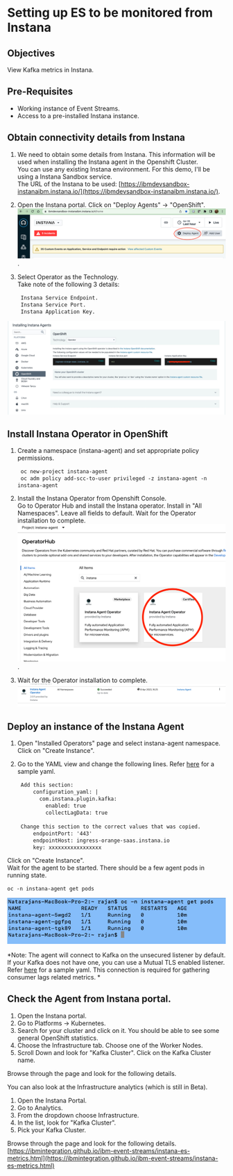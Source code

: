 # Setting up ES to be monitored from Instana


## Objectives

View Kafka metrics in Instana.

## Pre-Requisites

* Working instance of Event Streams.
* Access to a pre-installed Instana instance. 


## Obtain connectivity details from Instana


1. We need to obtain some details from Instana. This information will be used when installing the Instana agent in the Openshift Cluster.    
You can use any existing Instana environment. For this demo, I'll be using a Instana Sandbox service.   
The URL of the Instana to be used: [https://ibmdevsandbox-instanaibm.instana.io/](https://ibmdevsandbox-instanaibm.instana.io/).  

2. Open the Instana portal. 
Click on "Deploy Agents" -> "OpenShift".  
![](images/25.jpg).  

3. Select Operator as the Technology.  
	Take note of the following 3 details:  
 
		Instana Service Endpoint.  
		Instana Service Port.  
		Instana Application Key.  

![](images/26.jpg)
	
	
## Install Instana Operator in OpenShift

1. Create a namespace (instana-agent) and set appropriate policy permissions.   

		oc new-project instana-agent  
		oc adm policy add-scc-to-user privileged -z instana-agent -n instana-agent  
 
2. Install the Instana Operator from Openshift Console.   
Go to Operator Hub and install the Instana operator. Install in "All Namespaces". Leave all fields to default. Wait for the Operator installation to complete.    
![](images/27.jpg).  

3. Wait for the Operator installation to complete.
![](images/28.jpg)

## Deploy an instance of the Instana Agent

1. Open "Installed Operators" page and select instana-agent namespace. Click on "Create Instance".   
2. Go to the YAML view and change the following lines. Refer [here](./instana-agent.yaml) for a sample yaml.   

		Add this section:
		    configuration_yaml: |
		      com.instana.plugin.kafka:
		        enabled: true
		        collectLagData: true
		
		Change this section to the correct values that was copied.   
		    endpointPort: '443'
		    endpointHost: ingress-orange-saas.instana.io
		    key: xxxxxxxxxxxxxxxxx

Click on "Create Instance".   
Wait for the agent to be started. There should be a few agent pods in running state.  

	oc -n instana-agent get pods

![](images/30.jpg)


*Note: The agent will connect to Kafka on the unsecured listener by default. If your Kafka does not have one, you can use a Mutual TLS enabled listener. Refer [here](./instana-agent-mtls.yaml) for a sample yaml. This connection is required for gathering consumer lags related metrics.    *

## Check the Agent from Instana portal.

1. Open the Instana portal.  
2. Go to Platforms -> Kubernetes.
3. Search for your cluster and click on it. You should be able to see some general OpenShift statistics.     
4. Choose the Infrastructure tab.   Choose one of the Worker Nodes.   
5. Scroll Down and look for "Kafka Cluster". Click on the Kafka Cluster name.   

Browse through the page and look for the following details.

You can also look at the Infrastructure analytics (which is still in Beta).   
1. Open the Instana Portal.
2. Go to Analytics. 
3. From the dropdown choose Infrastructure. 
4. In the list, look for "Kafka Cluster".   
5. Pick your Kafka Cluster. 

Browse through the page and look for the following details.
[https://ibmintegration.github.io/ibm-event-streams/instana-es-metrics.html](https://ibmintegration.github.io/ibm-event-streams/instana-es-metrics.html)












